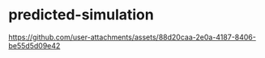 # predicted-simulation

https://github.com/user-attachments/assets/88d20caa-2e0a-4187-8406-be55d5d09e42

